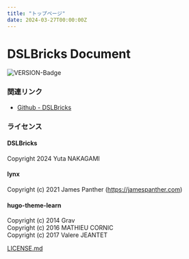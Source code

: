 ```yaml
---
title: "トップページ"
date: 2024-03-27T00:00:00Z
---
```


# DSLBricks Document

![VERSION-Badge](https://img.shields.io/github/v/release/Yuta1004/DSLBRicks?style=for-the-badge)

### 関連リンク

- [Github - DSLBricks](https://github.com/Yuta1004/SysDC)

### ライセンス

#### DSLBricks

Copyright 2024 Yuta NAKAGAMI

#### lynx

Copyright (c) 2021 James Panther (https://jamespanther.com)

#### hugo-theme-learn

Copyright (c) 2014 Grav  
Copyright (c) 2016 MATHIEU CORNIC  
Copyright (c) 2017 Valere JEANTET

[LICENSE.md](https://github.com/matcornic/hugo-theme-learn/blob/master/LICENSE.md)

